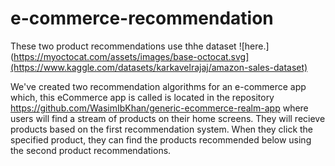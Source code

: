 ﻿# e-commerce-recommendation
These two product recommendations use thhe dataset ![here.](https://myoctocat.com/assets/images/base-octocat.svg](https://www.kaggle.com/datasets/karkavelrajaj/amazon-sales-dataset)

We've created two recommendation algorithms for an e-commerce app which, this eCommerce app is called is located in the repository https://github.com/WasimIbKhan/generic-ecommerce-realm-app where users will find a stream of products on their home screens. They will recieve products based on the first recommendation system. When they click the specified product, they can find the products recommended below using the second product recommendations. 
